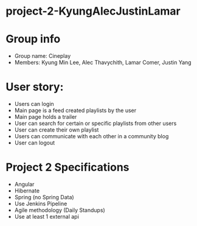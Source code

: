 # project-2-KyungAlecJustinLamar

# Group info
- Group name: Cineplay
- Members: Kyung Min Lee, Alec Thavychith, Lamar Comer, Justin Yang

# User story:
- Users can login
- Main page is a feed created playlists by the user
- Main page holds a trailer
- User can search for certain or specific playlists from other users
- User can create their own playlist 
- Users can communicate with each other in a community blog
- User can logout

# Project 2 Specifications
- Angular
- Hibernate
- Spring (no Spring Data)
- Use Jenkins Pipeline
- Agile methodology (Daily Standups)
- Use at least 1 external api

